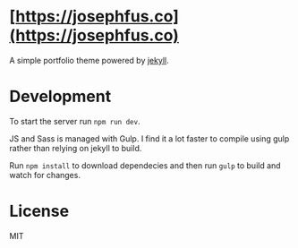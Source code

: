 # [https://josephfus.co](https://josephfus.co)

A simple portfolio theme powered by [jekyll](https://jekyllrb.com/).

# Development

To start the server run `npm run dev`.

JS and Sass is managed with Gulp. I find it a lot faster to compile using gulp rather than relying on jekyll to build.

Run `npm install` to download dependecies and then run `gulp` to build and watch for changes.

# License

MIT

